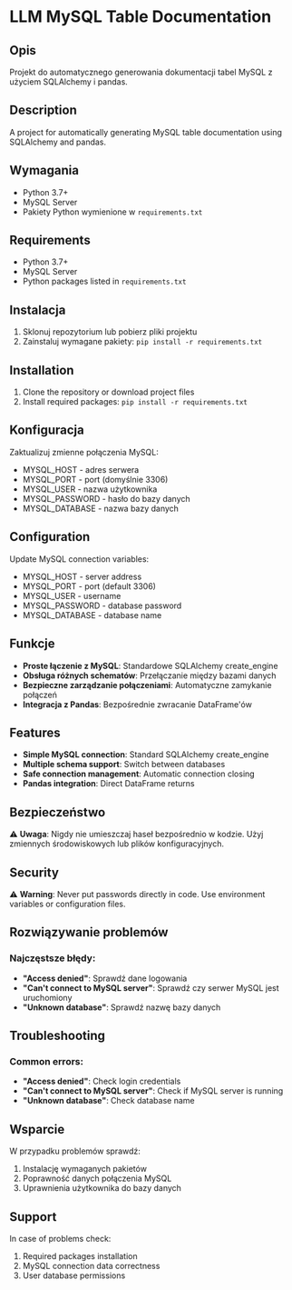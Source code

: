 # LLM MySQL Table Documentation

## Opis

Projekt do automatycznego generowania dokumentacji tabel MySQL z użyciem SQLAlchemy i pandas.

## Description

A project for automatically generating MySQL table documentation using SQLAlchemy and pandas.

## Wymagania

- Python 3.7+
- MySQL Server
- Pakiety Python wymienione w `requirements.txt`

## Requirements

- Python 3.7+
- MySQL Server
- Python packages listed in `requirements.txt`

## Instalacja

1. Sklonuj repozytorium lub pobierz pliki projektu
2. Zainstaluj wymagane pakiety: `pip install -r requirements.txt`

## Installation

1. Clone the repository or download project files
2. Install required packages: `pip install -r requirements.txt`

## Konfiguracja

Zaktualizuj zmienne połączenia MySQL:
- MYSQL_HOST - adres serwera
- MYSQL_PORT - port (domyślnie 3306)
- MYSQL_USER - nazwa użytkownika
- MYSQL_PASSWORD - hasło do bazy danych
- MYSQL_DATABASE - nazwa bazy danych

## Configuration

Update MySQL connection variables:
- MYSQL_HOST - server address
- MYSQL_PORT - port (default 3306)
- MYSQL_USER - username
- MYSQL_PASSWORD - database password
- MYSQL_DATABASE - database name

## Funkcje

- **Proste łączenie z MySQL**: Standardowe SQLAlchemy create_engine
- **Obsługa różnych schematów**: Przełączanie między bazami danych
- **Bezpieczne zarządzanie połączeniami**: Automatyczne zamykanie połączeń
- **Integracja z Pandas**: Bezpośrednie zwracanie DataFrame'ów

## Features

- **Simple MySQL connection**: Standard SQLAlchemy create_engine
- **Multiple schema support**: Switch between databases
- **Safe connection management**: Automatic connection closing
- **Pandas integration**: Direct DataFrame returns

## Bezpieczeństwo

⚠️ **Uwaga**: Nigdy nie umieszczaj haseł bezpośrednio w kodzie. Użyj zmiennych środowiskowych lub plików konfiguracyjnych.

## Security

⚠️ **Warning**: Never put passwords directly in code. Use environment variables or configuration files.

## Rozwiązywanie problemów

### Najczęstsze błędy:
- **"Access denied"**: Sprawdź dane logowania
- **"Can't connect to MySQL server"**: Sprawdź czy serwer MySQL jest uruchomiony
- **"Unknown database"**: Sprawdź nazwę bazy danych

## Troubleshooting

### Common errors:
- **"Access denied"**: Check login credentials
- **"Can't connect to MySQL server"**: Check if MySQL server is running
- **"Unknown database"**: Check database name

## Wsparcie

W przypadku problemów sprawdź:
1. Instalację wymaganych pakietów
2. Poprawność danych połączenia MySQL
3. Uprawnienia użytkownika do bazy danych

## Support

In case of problems check:
1. Required packages installation
2. MySQL connection data correctness
3. User database permissions 